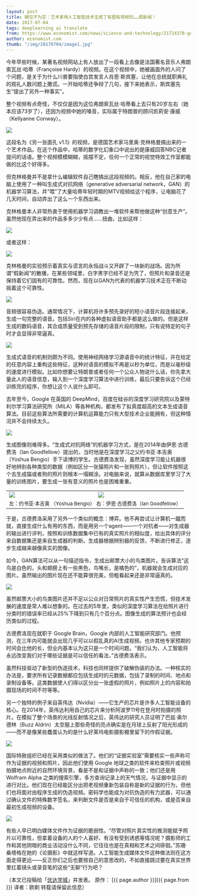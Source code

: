 ```yaml
---
layout: post
title: 眼见不为实：艺术家用人工智能技术生成了有图有视频的……假新闻！
date: 2017-07-04
tags: deeplearning ai translate
from: https://www.economist.com/news/science-and-technology/21724370-generating-convincing-audio-and-video-fake-events-fake-news-you-aint-seen
author: economist.com
thumb: "/img/20170704/image1.jpg"
---
```

今年早些时候，某著名视频网站上有人放出了一段看上去像是法国著名音乐人弗朗索瓦丝·哈蒂（Françoise Hardy）的视频。在这个视频中，她被画面外的人问了个问题，是关于为什么川普要指使白宫发言人肖恩·斯宾塞，让他在总统就职典礼的观礼人数问题上撒谎。一开始哈蒂还争辩了几句，接下来她表示，斯宾塞先生“提出了另外一种事实”。

整个视频有点奇怪，不仅仅是因为这位弗朗索瓦丝·哈蒂看上去只有20岁左右（她本应该73岁了），还因为视频中她的嗓音，实际属于特朗普的顾问凯莉安·康威（Kellyanne Conway）。

<img src="/img/20170704/image1.jpg" />
 
这段名为《另一张面孔 v1.1》的视频，是德国艺术家马里奥·克林格曼搞出来的一个艺术作品。在这个作品中，哈蒂的数字化幻象口中说出的是康威回答NBC记者提问的话语。整个视频模模糊糊，摇摆不定，任何一个正常的视觉特效工作室都能做的比这个好得多。

但克林格曼并不是拿什么编辑软件自己瞎搞出这段视频的。相反，他在自己家的电脑上使用了一种叫生成式对抗网络（generative adversarial network，GAN）的机器学习算法，并“喂”了大量哈蒂年轻时期的MTV视频给这个程序，让电脑花了几天时间，自动弄出了这么一个东西出来。

克林格曼本人非常热衷于使用机器学习调教出一堆软件来帮他做这种“创意生产”。虽然他现在弄出来的作品多多少少有点……扭曲，比如这样：

<img src="/img/20170704/image2.jpg" />
 
或者这样：

<img src="/img/20170704/image3.jpg" />
 
克林格曼的实验预示着真实与谎言的永恒战斗又开辟了一块新的战场。因为所谓“假新闻”的散播，在某些领域里，白字黑字已经不足为凭了，但照片和录音还是保持着它们固有的可靠性。然而，现在以GAN为代表的机器学习技术正在不断动摇着这个可靠性。

<img src="/img/20170704/image4.jpg" />
 
音频很容易伪造。通常情况下，计算机将许多预先录好的短小语音片段连接起来，生成一句完整的语音。包括Siri在内的各种虚拟语音助手都是这么做的。但是这样生成的数码语音，其合成质量受到预先存储的语音片段的限制，只有说特定的句子时才会显得非常逼真。

<img src="/img/20170704/image5.jpg" />
 
生成式语音的机制则颇为不同。使用神经网络学习源语音中的统计特征，并在给定的任意内容上重构这些特征，这种对语音的模拟不再是以秒为单位，而是以毫秒级的速度进行模拟。比如你想要让特朗普或者任何一个公众人物说什么话，你先拿大量此人的语音信息，输入到一个深度学习算法中进行训练，最后只要告诉这个已经训练完的程序，你想让这个人说什么即可。

去年至今，Google 在英国的 DeepMind，百度在硅谷的深度学习研究院以及蒙特利尔学习算法研究所（MILA）等各种机构，都发布了拟真度超高的文本生成语音算法。目前这些算法所需要的计算机运算能力只有大型技术企业能拥有，但这种情况并不会持续太久。

<img src="/img/20170704/image6.jpg" />
 
生成图像则难得多。“生成式对抗网络”的机器学习方式，是在2014年由伊恩·古德费洛（Ian Goodfellow）提出的，当时他是在深度学习之父约书亚·本吉奥（Yoshua Bengio）手下读博的学生。古德费洛发现，虽然深度学习能让机器很好地辨别各种类型的数据（例如区分一张猫照片和一张狗照片），但让软件按照这个去生成猫或者狗的照片则根本一塌糊涂。对电脑来说，就算从数据库里学习了大量的训练图片，要生成一张有意义的照片也是困难重重。

<table><tr><td width="50%">
<img src="/img/20170704/image7.jpg" />
</td><td width="50%"><img src="/img/20170704/image8.jpg" /></td></tr>
<tr><td colspan="2"><small>左：约书亚·本吉奥 （Yoshua Bengio） 右：伊恩·古德费洛（Ian Goodfellow）</small></td></tr>
</table>

于是，古德费洛采用了另外一个类似的概念：博弈。他不再尝试让计算机一蹴而就，直接生成什么有用的东西，而是用另一个agent——一个对抗者——对生成器的输出进行评判，按照和训练数据集中已有的真实照片的相似度，给出具体的评分来自数据集还是来自生成器的判断。生成器根据辨别器的反馈，不断进行修正，逐步生成越来越像真实的图像。

如今，GAN算法可以从一句描述指令，生成出邮票大小的鸟类图片。告诉算法“这鸟是白色的，头和翅膀上有一些黑色，鸟嘴长，是橘色的”，机器就会生成对应的图片。虽然输出的图片现在还不能算很完美，但粗看起来还是非常逼真的。

<img src="/img/20170704/image9.jpg" />
 
虽然邮票大小的鸟类图片还并不足以公众对日常照片的真实性产生恐慌，但技术发展的速度是常人难以想象的。在过去的5年里，类似的深度学习算法在给照片进行分类时的错误率已经从25%下降到只有几个百分点。图像生成的算法预计也会经历类似的过程。

古德费洛现在就职于 Google Brain，Google 内部的人工智能研究部门。他预测，在三年内可能就会出现几乎可以以假乱真的AI生成视频。也许其他专家预期的时间会比他的长，但业内基本认为这只是一个时间问题。“我们认为，人工智能将永远改变我们对于哪些证据是可以信任的看法，”古德费洛表示。

虽然科技驱动了新型的伪造技术，科技也同样提供了破解伪装的办法。一种核实的办法是，要求所有记录数据都应包括生成时的元数据，包括了录制的时间、地点和录制设备等。这类数据使人们得以区分出一张虚假的照片，例如照片上的内容和拍摄现场的时间不符等等。

另一个独特的例子来自英伟达（Nvidia）——它生产的芯片是许多人工智能设备的核心。在2014年，英伟达利用自己的芯片来分析阿波罗11号在登月时拍摄的照片。在模拟了整个场景的光线反射情况之后，英伟达的研究人员证明了巴兹·奥尔德林（Buzz Aldrin）太空服上那些奇怪的亮点确实是在月球上反射了阳光形成的——而不是像某些蠢蛋认为的是什么好莱坞电影摄影棚里留下的作假证据。

<img src="/img/20170704/image10.jpg" />
 
国际特赦组织已经在采用类似的做法了。他们的“证据实验室”需要核实一些声称可作为证据的视频和照片，因此他们使用 Google 地球之类的软件来检查照片或视频拍摄地点附近的自然环境背景，看是不是和证据中声称的一致；他们还是用 Wolfram Alpha 之类的搜索引擎，多方查询记录上的天气情况，与证据中显示的进行对比。他们现在已经能区分出把老视频重新包装自称是新的证据的行为，但他们也将面对由程序生成的伪造视频。密码学也能成为对抗伪造的有力武器，可以通过确认文件的特殊数字签名，来判断文件是否是来自于可信任的机构，或是否来自最初生成视频的设备。
 
<img src="/img/20170704/image11.jpg" />

有些人早已明白媒体文件作为证据的脆弱性。“尽管对照片真实性的推测能赋予照片以可靠性，但拿着设备的人的个人喜好、有没有受到诱惑等情况呢？摄影师的工作和其他阴暗的商业活动没什么不同，它往往也是在真相和艺术之间徘徊。”苏珊·桑塔格在她的《论摄影》中就这样写道。人工智能生成媒体文件这种做法则在这方面走得更远——反正你们之后也要按自己的意思改的，不如直接跳过要在真实世界里扛着镜头或录音笔的这些“无聊”行为吧？

（本文已投稿给「[优达学城](https://cn.udacity.com)」并发表。 原作： [{{ page.author }}]({{ page.from }}) 译者：欧剃 转载请保留此信息）
